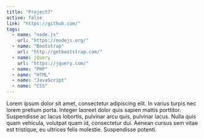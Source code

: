 ```yaml
---
title: "Project7"
active: false
link: "https://github.com/"
tags:
  - name: "node.js"
    url: "https://nodejs.org/"
  - name: "Bootstrap"
    url: "http://getbootstrap.com/"
  - name: jQuery
    url: "https://jquery.com/"
  - name: "PHP"
  - name: "HTML"
  - name: "JavaScript"
  - name: "CSS"
---
```

Lorem ipsum dolor sit amet, consectetur adipiscing elit. In varius turpis nec lorem pretium porta. Integer laoreet dolor quis sapien mattis porttitor. Suspendisse ac lacus lobortis, pulvinar arcu quis, pulvinar lacus. Nulla quis quam vehicula, volutpat quam id, consectetur dui. Aenean cursus sem vitae est tristique, eu ultrices felis molestie. Suspendisse potenti.
